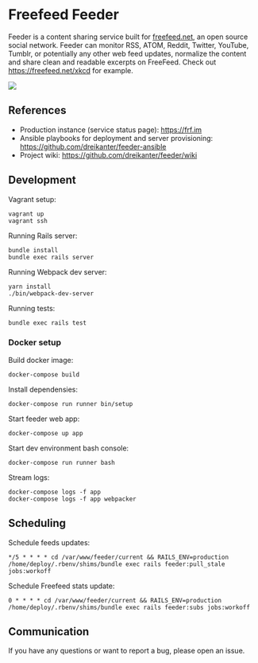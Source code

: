 # Freefeed Feeder

Feeder is a content sharing service built for [freefeed.net](https://freefeed.net), an open source social network. Feeder can monitor RSS, ATOM, Reddit, Twitter, YouTube, Tumblr, or potentially any other web feed updates, normalize the content and share clean and readable excerpts on FreeFeed. Check out https://freefeed.net/xkcd for example.

![](https://raw.githubusercontent.com/dreikanter/feeder/master/screenshots/feeds-index.png)

## References

- Production instance (service status page): https://frf.im
- Ansible playbooks for deployment and server provisioning: https://github.com/dreikanter/feeder-ansible
- Project wiki: https://github.com/dreikanter/feeder/wiki

## Development

Vagrant setup:

    vagrant up
    vagrant ssh

Running Rails server:

    bundle install
    bundle exec rails server

Running Webpack dev server:

    yarn install
    ./bin/webpack-dev-server

Running tests:

    bundle exec rails test

### Docker setup

Build docker image:

    docker-compose build

Install dependensies:

    docker-compose run runner bin/setup

Start feeder web app:

    docker-compose up app

Start dev environment bash console:

    docker-compose run runner bash

Stream logs:

    docker-compose logs -f app
    docker-compose logs -f app webpacker

## Scheduling

Schedule feeds updates:

    */5 * * * * cd /var/www/feeder/current && RAILS_ENV=production /home/deploy/.rbenv/shims/bundle exec rails feeder:pull_stale jobs:workoff

Schedule Freefeed stats update:

    0 * * * * cd /var/www/feeder/current && RAILS_ENV=production /home/deploy/.rbenv/shims/bundle exec rails feeder:subs jobs:workoff

## Communication

If you have any questions or want to report a bug, please open an issue.
